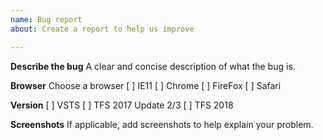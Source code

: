 ```yaml
---
name: Bug report
about: Create a report to help us improve

---
```


**Describe the bug**
A clear and concise description of what the bug is.

**Browser**
Choose a browser
[ ] IE11
[ ] Chrome
[ ] FireFox
[ ] Safari

**Version**
[ ] VSTS
[ ] TFS 2017 Update 2/3
[ ] TFS 2018

**Screenshots**
If applicable, add screenshots to help explain your problem.
